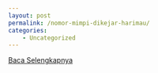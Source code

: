 ```yaml
---
layout: post
permalink: /nomor-mimpi-dikejar-harimau/
categories:
    - Uncategorized
---
```


[Baca Selengkapnya](/06)